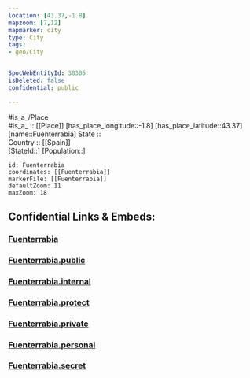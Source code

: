 ```yaml
---
location: [43.37,-1.8] 
mapzoom: [7,12] 
mapmarker: city 
type: City
tags:
- geo/City


SpocWebEntityId: 30305
isDeleted: false
confidential: public

---
```

#is_a_/Place  
#is_a_ :: [[Place]] 
[has_place_longitude::-1.8] 
[has_place_latitude::43.37] 
[name::Fuenterrabia] 
State ::  
Country :: [[Spain]]  
[StateId::] 
[Population::] 



```leaflet
id: Fuenterrabia
coordinates: [[Fuenterrabia]] 
markerFile: [[Fuenterrabia]] 
defaultZoom: 11 
maxZoom: 18
```


## Confidential Links & Embeds: 

### [Fuenterrabia](/_Standards/Earth/Continent/Europe/Europe~South/Spain/Provinces~Spain/Basque_Country/counties~País_Vasco/Gipuzkoa/City/Fuenterrabia.md) 

### [Fuenterrabia.public](/_public/Earth/Continent/Europe/Europe~South/Spain/Provinces~Spain/Basque_Country/counties~País_Vasco/Gipuzkoa/City/Fuenterrabia.public.md) 

### [Fuenterrabia.internal](/_internal/Earth/Continent/Europe/Europe~South/Spain/Provinces~Spain/Basque_Country/counties~País_Vasco/Gipuzkoa/City/Fuenterrabia.internal.md) 

### [Fuenterrabia.protect](/_protect/Earth/Continent/Europe/Europe~South/Spain/Provinces~Spain/Basque_Country/counties~País_Vasco/Gipuzkoa/City/Fuenterrabia.protect.md) 

### [Fuenterrabia.private](/_private/Earth/Continent/Europe/Europe~South/Spain/Provinces~Spain/Basque_Country/counties~País_Vasco/Gipuzkoa/City/Fuenterrabia.private.md) 

### [Fuenterrabia.personal](/_personal/Earth/Continent/Europe/Europe~South/Spain/Provinces~Spain/Basque_Country/counties~País_Vasco/Gipuzkoa/City/Fuenterrabia.personal.md) 

### [Fuenterrabia.secret](/_secret/Earth/Continent/Europe/Europe~South/Spain/Provinces~Spain/Basque_Country/counties~País_Vasco/Gipuzkoa/City/Fuenterrabia.secret.md)

